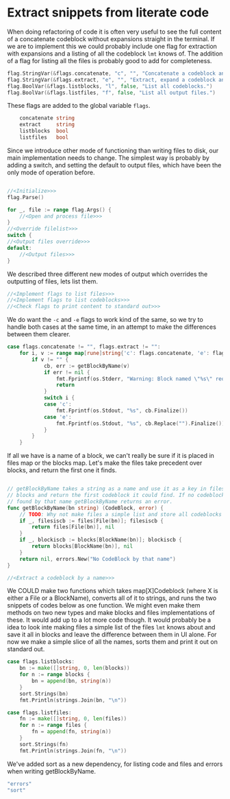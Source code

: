 # Extract snippets from literate code

When doing refactoring of code it is often very useful to see the full content
of a concatenate codeblock without expansions straight in the terminal. If we
are to implement this we could probably include one flag for extraction with
expansions and a listing of all the codeblock `lmt` knows of. The addition of a
flag for listing all the files is probably good to add for completeness.

```go "Initialize" +=
flag.StringVar(&flags.concatenate, "c", "", "Concatenate a codeblock and print to standard out.")
flag.StringVar(&flags.extract, "e", "", "Extract, expand a codeblock and print to standard out.")
flag.BoolVar(&flags.listblocks, "l", false, "List all codeblocks.")
flag.BoolVar(&flags.listfiles, "f", false, "List all output files.")
```

These flags are added to the global variable `flags`.

```go "flags for cli" +=
	concatenate string
	extract     string
	listblocks  bool
	listfiles   bool
```

Since we introduce other mode of functioning than writing files to disk, our
main implementation needs to change. The simplest way is probably by adding a
switch, and setting the default to output files, which have been the only mode
of operation before.

```go "main implementation"

//<Initialize>>>
flag.Parse()

for _, file := range flag.Args() {
	//<Open and process file>>>
}
//<Override filelist>>>
switch {
//<Output files override>>>
default:
	//<Output files>>>
}
```

We described three different new modes of output which overrides the outputting
of files, lets list them.

```go "Output files override" +=
//<Implement flags to list files>>>
//<Implement flags to list codeblocks>>>
//<Check flags to print content to standard out>>>
```


We do want the `-c` and `-e` flags to work kind of the same, so we try to
handle both cases at the same time, in an attempt to make the differences
between them clearer.

```go "Check flags to print content to standard out"
case flags.concatenate != "", flags.extract != "":
	for i, v := range map[rune]string{'c': flags.concatenate, 'e': flags.extract} {
		if v != "" {
			cb, err := getBlockByName(v)
			if err != nil {
				fmt.Fprintf(os.Stderr, "Warning: Block named \"%s\" requested but not defined.\n", v)
				return
			}
			switch i {
			case 'c':
				fmt.Fprintf(os.Stdout, "%s", cb.Finalize())
			case 'e':
				fmt.Fprintf(os.Stdout, "%s", cb.Replace("").Finalize())
			}
		}
	}
```

If all we have is a name of a block, we can't really be sure if it is placed in
files map or the blocks map. Let's make the files take precedent over blocks,
and return the first one it finds.

```go "Extract a codeblock by a name"

// getBlockByName takes a string as a name and use it as a key in files and
// blocks and return the first codeblock it could find. If no codeblocks are
// found by that name getBlockByName returns an error.
func getBlockByName(bn string) (CodeBlock, error) {
	// TODO: Why not make files a simple list and store all codeblocks in blocks?
	if _, filesiscb := files[File(bn)]; filesiscb {
		return files[File(bn)], nil
	}
	if _, blockiscb := blocks[BlockName(bn)]; blockiscb {
		return blocks[BlockName(bn)], nil
	}
	return nil, errors.New("No CodeBlock by that name")
}
```

```go "other functions" +=
//<Extract a codeblock by a name>>>
```

We COULD make two functions which takes map[X]Codeblock (where X is either a
File or a BlockName), converts all of it to strings, and runs the two snippets
of codes below as one function. We might even make them methods on two new
types and make blocks and files implementations of these. It would add up to a
lot more code though. It would probably be a idea to look inte making files a
simple list of the files `lmt` knows about and save it all in blocks and leave
the difference between them in UI alone. For now we make a simple slice of all
the names, sorts them and print it out on standard out.

```go "Implement flags to list codeblocks"
case flags.listblocks:
	bn := make([]string, 0, len(blocks))
	for n := range blocks {
		bn = append(bn, string(n))
	}
	sort.Strings(bn)
	fmt.Println(strings.Join(bn, "\n"))
```

```go "Implement flags to list files"
case flags.listfiles:
	fn := make([]string, 0, len(files))
	for n := range files {
		fn = append(fn, string(n))
	}
	sort.Strings(fn)
	fmt.Println(strings.Join(fn, "\n"))
```

We've added sort as a new dependency, for listing code and files and errors
when writing getBlockByName.

```go "main.go imports" +=
"errors"
"sort"
```
